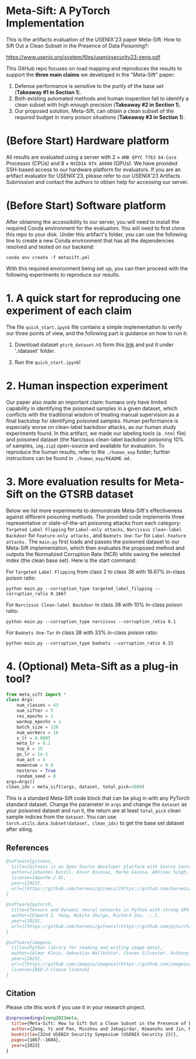 # Meta-Sift: A PyTorch Implementation
This is the artifacts evaluation of the USENIX'23 paper Meta-Sift: How to Sift Out a Clean Subset in the Presence of Data Poisoning?:

https://www.usenix.org/system/files/usenixsecurity23-zeng.pdf

This GitHub repo focuses on road mapping and reproduces the results to support the **three main claims** we developed in the "Meta-Sift" paper:
1. Defense performance is sensitive to the purity of the
base set (**Takeaway \#1 in Section 1**).
2. Both existing automated methods and human inspection fail to identify a clean subset with high enough precision (**Takeaway \#2 in Section 1**).
3. Our proposed solution, Meta-Sift, can obtain a clean subset of the required budget in many poison situations (**Takeaway \#3 in Section 1**).

# (Before Start) Hardware platform
All results are evaluated using a server with 2 $\times$ `AMD EPYC 7763 64-Core` Processor (CPUs) and 8 $\times$ `NVIDIA RTX A6000` (GPUs). We have provided SSH-based access to our hardware platform for evaluators. If you are an artifact evaluator for USENIX'23, please refer to our USENIX'23 Artifacts Submission and contact the authors to obtain help for accessing our server.

# (Before Start) Software platform
After obtaining the accessibility to our server, you will need to install the required Conda environment for the evaluation. You will need to first clone this repo to your disk. Under this artifact's folder, you can use the following line to create a new Conda environment that has all the dependencies resolved and tested on our backend:
```console
conda env create -f metasift.yml
```
With this required environment being set up, you can then proceed with the following experiments to reproduce our results.

# 1. A quick start for reproducing one experiment of each claim
The file `quick_start.ipynb` file contains a simple implementation to verify our three points of view, and the following part is guidance on how to run it:

1. Download dataset `gtsrb_dataset.h5` form this [link](https://drive.google.com/file/d/1SKYMwrnjEyFjjc7UWTdAyAjFI_demNtD/view?usp=sharing) and put it under './dataset' folder.

2. Run the `quick_start.ipynb`!

# 2. Human inspection experiment

Our paper also made an important claim: humans only have limited capability in identifying the poisoned samples in a given dataset, which conflicts with the traditional wisdom of treating manual supervision as a final backstop for identifying poisoned samples. Human performance is especially worse on clean-label backdoor attacks, as our human study experiments found. In this artifact, we made our labeling tools (a `.html` file) and poisoned dataset (the Narcissus clean-label backdoor poisoning 10% of samples, `img.zip`) open-source and available for evaluation. To reproduce the human results, refer to the `./human_exp` folder; further instructions can be found in `./human_exp/README.md.`


# 3. More evaluation results for Meta-Sift on the GTSRB dataset

Below we list more experiments to demonstrate Meta-Sift's effectiveness against different poisoning methods. The provided code implements three representative or state-of-the-art poisoning attacks from each category: `Targeted Label Flipping` for `Label-only attacks,` `Narcissus Clean-label Backdoor` for `Feature-only attacks,` and `Badnets One-Tar` for `Label-Feature attacks.` The `main.py` first loads and passes the poisoned dataset to our Meta-Sift implementation, which then evaluates the proposed method and outputs the Normalized Corruption Rate (NCR) while saving the selected index (the clean base set). Here is the start command: 

For `Targeted Label Flipping` from class 2 to class 38 with 16.67% in-class poison ratio:  
```console
python main.py --corruption_type targeted_label_filpping --corruption_ratio 0.1667
```


For `Narcissus Clean-label Backdoor` in class 38 with 10% in-class poison ratio:  
```console
python main.py --corruption_type narcissus --corruption_ratio 0.1
```


For `Badnets One-Tar` in class 38 with 33% in-class poison ratio:  
```console
python main.py --corruption_type badnets --corruption_ratio 0.33
```

# 4. (Optional) Meta-Sift as a plug-in tool?
```python
from meta_sift import *
class Args:
    num_classes = 43
    num_sifter = 5
    res_epochs = 1
    warmup_epochs = 1
    batch_size = 128
    num_workers = 16
    v_lr = 0.0005
    meta_lr = 0.1
    top_k = 15
    go_lr = 1e-1
    num_act = 4
    momentum = 0.9
    nesterov = True
    random_seed = 0
args=Args()
clean_idx = meta_sift(args, dataset, total_pick=1000)
```
This is a standard Meta-Sift code block that can be plug in with any PyTorch standard dataset.
Change the parameter in `args` and change the `dataset` as your poisoned dataset and run it, the return are at least `total_pick` clean sample indices from the `dataset`. You can use `torch.utils.data.Subset(dataset, clean_idx)` to get the base set dataset after siting.

## References

```bib
@software{gitness,
  title={Gitness is an Open Source developer platform with Source Control management, Continuous Integration and Continuous Delivery.},
  author={Johannes Batzil, Enver Bisevac, Marko Gacesa, Abhinav Singh, Atefeh Mohseni Ejiyeh, Hitesh Aringa, ...},
  license={Apache-2.0},
  year={2023},
  url={[https://github.com/harness/gitness](https://github.com/harness/gitness)}
}

@software{pytorch,
  title={Tensors and Dynamic neural networks in Python with strong GPU acceleration},
  author={Edward Z. Yang, Nikita Shulga, Richard Zou, ...},
  year={2023},
  url={[https://github.com/harness/gitness](https://github.com/pytorch/pytorch)}
}

@software{imageio,
  title={Python library for reading and writing image data},
  author={Almar Klein, Sebastian Wallkötter, Steven Silvester, Anthony Tanbakuchi, ...},
  year={2023},
  url={[https://github.com/imageio/imageio](https://github.com/imageio/imageio)},
  license={BSD-2-Clause license}
}
```

## Citation
Please cite this work if you use it in your research project.

```bib
@inproceedings{zeng2023meta,
  title={Meta-Sift: How to Sift Out a Clean Subset in the Presence of Data Poisoning?},
  author={Zeng, Yi and Pan, Minzhou and Jahagirdar, Himanshu and Jin, Ming and Lyu, Lingjuan and Jia, Ruoxi},
  booktitle={32nd USENIX Security Symposium (USENIX Security 23)},
  pages={1667--1684},
  year={2023}
}
```


